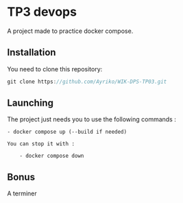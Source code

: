 # TP3 devops

A project made to practice docker compose.

## Installation

You need to clone this repository:

```ts
git clone https://github.com/Ayriko/WIK-DPS-TP03.git
```

## Launching

The project just needs you to use the following commands :

    - docker compose up (--build if needed)
    
    You can stop it with :

        - docker compose down


## Bonus

A terminer